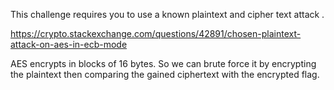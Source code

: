 This challenge requires you to use a known plaintext and cipher text attack .

https://crypto.stackexchange.com/questions/42891/chosen-plaintext-attack-on-aes-in-ecb-mode

AES encrypts in blocks of 16 bytes. So we can brute force it by encrypting the plaintext then comparing the gained ciphertext with the encrypted flag. 
